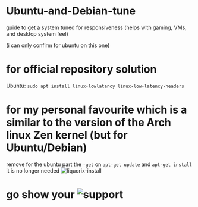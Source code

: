 # Ubuntu-and-Debian-tune
guide to get a system tuned for responsiveness (helps with gaming, VMs, and desktop system feel)

(i can only confirm for ubuntu on this one)
# for official repository solution

Ubuntu: ``sudo apt install linux-lowlatancy linux-low-latency-headers``

# for my personal favourite which is a similar to the version of the Arch linux Zen kernel (but for Ubuntu/Debian)
remove for the ubuntu part the ``-get`` on ``apt-get update`` and ``apt-get install`` it is no longer needed
![liquorix-install](https://user-images.githubusercontent.com/84853445/126890362-963dc6cf-069a-440d-9b19-8bffca0fb6a3.png)
 
# go show your ![support](https://liquorix.net/)
